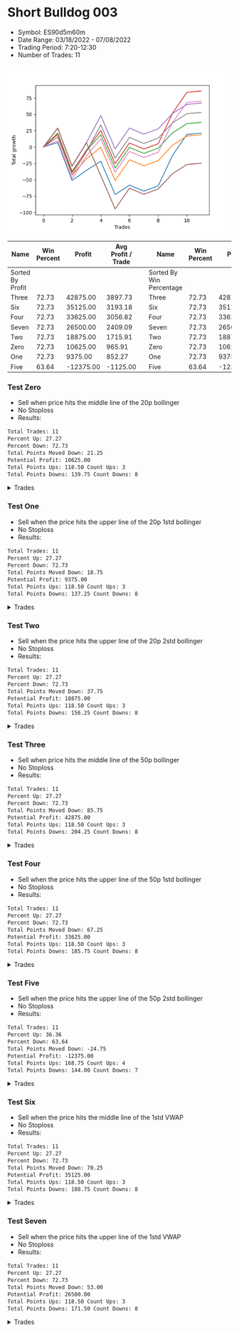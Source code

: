 # Short Bulldog 003 
- Symbol: ES90d5m60m
- Date Range: 03/18/2022 - 07/08/2022
- Trading Period: 7:20-12:30
- Number of Trades: 11

![Plot](ShortBulldog003ES90d5m60m.png)

| Name | Win Percent | Profit | Avg Profit / Trade |     | Name | Win Percent | Profit | Avg Profit / Trade |
| ---- | ----------- | ------ | ------------------ | --- | ---- | ----------- | ------ | ------------------ |
| Sorted By <br> Profit | | | | | Sorted By <br> Win Percentage ||||
| Three | 72.73 | 42875.00 | 3897.73 |     | Three | 72.73 | 42875.00 | 3897.73 |
| Six | 72.73 | 35125.00 | 3193.18 |     | Six | 72.73 | 35125.00 | 3193.18 |
| Four | 72.73 | 33625.00 | 3056.82 |     | Four | 72.73 | 33625.00 | 3056.82 |
| Seven | 72.73 | 26500.00 | 2409.09 |     | Seven | 72.73 | 26500.00 | 2409.09 |
| Two | 72.73 | 18875.00 | 1715.91 |     | Two | 72.73 | 18875.00 | 1715.91 |
| Zero | 72.73 | 10625.00 | 965.91 |     | Zero | 72.73 | 10625.00 | 965.91 |
| One | 72.73 | 9375.00 | 852.27 |     | One | 72.73 | 9375.00 | 852.27 |
| Five | 63.64 | -12375.00 | -1125.00 |     | Five | 63.64 | -12375.00 | -1125.00 |

### Test Zero
* Sell when price hits the middle line of the 20p bollinger
* No Stoploss
* Results:
```
Total Trades: 11
Percent Up: 27.27
Percent Down: 72.73
Total Points Moved Down: 21.25
Potential Profit: 10625.00
Total Points Ups: 118.50 Count Ups: 3
Total Points Downs: 139.75 Count Downs: 8
```

<details><summary>Trades</summary>

<code>In: 2022-03-25 07:25:00		Out: 2022-03-25 08:01:45		Total Position Time: 36:45		Total Move Down: 7.00		Total to Date: 7.00</code> <br />
<code>In: 2022-03-28 12:00:00		Out: 2022-03-29 06:30:55		Total Position Time: 1110:55		Total Move Down: -58.25		Total to Date: -51.25</code> <br />
<code>In: 2022-04-07 12:15:00		Out: 2022-04-07 12:55:25		Total Position Time: 40:25		Total Move Down: 15.50		Total to Date: -35.75</code> <br />
<code>In: 2022-05-04 11:05:00		Out: 2022-05-04 11:07:15		Total Position Time: 02:15		Total Move Down: 14.00		Total to Date: -21.75</code> <br />
<code>In: 2022-05-04 11:55:00		Out: 2022-05-04 12:55:55		Total Position Time: 60:55		Total Move Down: -51.00		Total to Date: -72.75</code> <br />
<code>In: 2022-05-04 12:15:00		Out: 2022-05-05 06:31:05		Total Position Time: 1096:05		Total Move Down: 14.50		Total to Date: -58.25</code> <br />
<code>In: 2022-05-25 11:35:00		Out: 2022-05-25 12:35:55		Total Position Time: 60:55		Total Move Down: -9.25		Total to Date: -67.50</code> <br />
<code>In: 2022-05-31 09:05:00		Out: 2022-05-31 10:05:55		Total Position Time: 60:55		Total Move Down: 8.00		Total to Date: -59.50</code> <br />
<code>In: 2022-06-15 11:45:00		Out: 2022-06-15 11:58:05		Total Position Time: 13:05		Total Move Down: 46.75		Total to Date: -12.75</code> <br />
<code>In: 2022-06-15 11:50:00		Out: 2022-06-15 11:58:05		Total Position Time: 08:05		Total Move Down: 32.00		Total to Date: 19.25</code> <br />
<code>In: 2022-07-06 11:45:00		Out: 2022-07-06 12:45:55		Total Position Time: 60:55		Total Move Down: 2.00		Total to Date: 21.25</code> <br />


</details>

### Test One
* Sell when the price hits the upper line of the 20p 1std bollinger
* No Stoploss
* Results:
```
Total Trades: 11
Percent Up: 27.27
Percent Down: 72.73
Total Points Moved Down: 18.75
Potential Profit: 9375.00
Total Points Ups: 118.50 Count Ups: 3
Total Points Downs: 137.25 Count Downs: 8
```

<details><summary>Trades</summary>

<code>In: 2022-03-25 07:25:00		Out: 2022-03-25 08:09:20		Total Position Time: 44:20		Total Move Down: 15.50		Total to Date: 15.50</code> <br />
<code>In: 2022-03-28 12:00:00		Out: 2022-03-29 06:30:55		Total Position Time: 1110:55		Total Move Down: -58.25		Total to Date: -42.75</code> <br />
<code>In: 2022-04-07 12:15:00		Out: 2022-04-08 06:31:00		Total Position Time: 1096:00		Total Move Down: 24.50		Total to Date: -18.25</code> <br />
<code>In: 2022-05-04 11:05:00		Out: 2022-05-04 11:07:20		Total Position Time: 02:20		Total Move Down: 18.00		Total to Date: -0.25</code> <br />
<code>In: 2022-05-04 11:55:00		Out: 2022-05-04 12:55:55		Total Position Time: 60:55		Total Move Down: -51.00		Total to Date: -51.25</code> <br />
<code>In: 2022-05-04 12:15:00		Out: 2022-05-05 06:45:55		Total Position Time: 1110:55		Total Move Down: 31.75		Total to Date: -19.50</code> <br />
<code>In: 2022-05-25 11:35:00		Out: 2022-05-25 12:35:55		Total Position Time: 60:55		Total Move Down: -9.25		Total to Date: -28.75</code> <br />
<code>In: 2022-05-31 09:05:00		Out: 2022-05-31 10:05:55		Total Position Time: 60:55		Total Move Down: 8.00		Total to Date: -20.75</code> <br />
<code>In: 2022-06-15 11:45:00		Out: 2022-06-15 12:45:55		Total Position Time: 60:55		Total Move Down: 23.50		Total to Date: 2.75</code> <br />
<code>In: 2022-06-15 11:50:00		Out: 2022-06-15 12:50:55		Total Position Time: 60:55		Total Move Down: 14.00		Total to Date: 16.75</code> <br />
<code>In: 2022-07-06 11:45:00		Out: 2022-07-06 12:45:55		Total Position Time: 60:55		Total Move Down: 2.00		Total to Date: 18.75</code> <br />


</details>

### Test Two
* Sell when the price hits the upper line of the 20p 2std bollinger
* No Stoploss
* Results:
```
Total Trades: 11
Percent Up: 27.27
Percent Down: 72.73
Total Points Moved Down: 37.75
Potential Profit: 18875.00
Total Points Ups: 118.50 Count Ups: 3
Total Points Downs: 156.25 Count Downs: 8
```

<details><summary>Trades</summary>

<code>In: 2022-03-25 07:25:00		Out: 2022-03-25 08:10:45		Total Position Time: 45:45		Total Move Down: 21.25		Total to Date: 21.25</code> <br />
<code>In: 2022-03-28 12:00:00		Out: 2022-03-29 06:30:55		Total Position Time: 1110:55		Total Move Down: -58.25		Total to Date: -37.00</code> <br />
<code>In: 2022-04-07 12:15:00		Out: 2022-04-08 06:36:05		Total Position Time: 1101:05		Total Move Down: 31.25		Total to Date: -5.75</code> <br />
<code>In: 2022-05-04 11:05:00		Out: 2022-05-04 11:07:40		Total Position Time: 02:40		Total Move Down: 24.50		Total to Date: 18.75</code> <br />
<code>In: 2022-05-04 11:55:00		Out: 2022-05-04 12:55:55		Total Position Time: 60:55		Total Move Down: -51.00		Total to Date: -32.25</code> <br />
<code>In: 2022-05-04 12:15:00		Out: 2022-05-05 06:45:55		Total Position Time: 1110:55		Total Move Down: 31.75		Total to Date: -0.50</code> <br />
<code>In: 2022-05-25 11:35:00		Out: 2022-05-25 12:35:55		Total Position Time: 60:55		Total Move Down: -9.25		Total to Date: -9.75</code> <br />
<code>In: 2022-05-31 09:05:00		Out: 2022-05-31 10:05:55		Total Position Time: 60:55		Total Move Down: 8.00		Total to Date: -1.75</code> <br />
<code>In: 2022-06-15 11:45:00		Out: 2022-06-15 12:45:55		Total Position Time: 60:55		Total Move Down: 23.50		Total to Date: 21.75</code> <br />
<code>In: 2022-06-15 11:50:00		Out: 2022-06-15 12:50:55		Total Position Time: 60:55		Total Move Down: 14.00		Total to Date: 35.75</code> <br />
<code>In: 2022-07-06 11:45:00		Out: 2022-07-06 12:45:55		Total Position Time: 60:55		Total Move Down: 2.00		Total to Date: 37.75</code> <br />


</details>

### Test Three
* Sell when price hits the middle line of the 50p bollinger
* No Stoploss
* Results:
```
Total Trades: 11
Percent Up: 27.27
Percent Down: 72.73
Total Points Moved Down: 85.75
Potential Profit: 42875.00
Total Points Ups: 118.50 Count Ups: 3
Total Points Downs: 204.25 Count Downs: 8
```

<details><summary>Trades</summary>

<code>In: 2022-03-25 07:25:00		Out: 2022-03-25 08:10:15		Total Position Time: 45:15		Total Move Down: 19.50		Total to Date: 19.50</code> <br />
<code>In: 2022-03-28 12:00:00		Out: 2022-03-29 06:30:55		Total Position Time: 1110:55		Total Move Down: -58.25		Total to Date: -38.75</code> <br />
<code>In: 2022-04-07 12:15:00		Out: 2022-04-08 06:40:30		Total Position Time: 1105:30		Total Move Down: 34.00		Total to Date: -4.75</code> <br />
<code>In: 2022-05-04 11:05:00		Out: 2022-05-04 11:20:50		Total Position Time: 15:50		Total Move Down: 30.25		Total to Date: 25.50</code> <br />
<code>In: 2022-05-04 11:55:00		Out: 2022-05-04 12:55:55		Total Position Time: 60:55		Total Move Down: -51.00		Total to Date: -25.50</code> <br />
<code>In: 2022-05-04 12:15:00		Out: 2022-05-05 06:45:55		Total Position Time: 1110:55		Total Move Down: 31.75		Total to Date: 6.25</code> <br />
<code>In: 2022-05-25 11:35:00		Out: 2022-05-25 12:35:55		Total Position Time: 60:55		Total Move Down: -9.25		Total to Date: -3.00</code> <br />
<code>In: 2022-05-31 09:05:00		Out: 2022-05-31 10:05:55		Total Position Time: 60:55		Total Move Down: 8.00		Total to Date: 5.00</code> <br />
<code>In: 2022-06-15 11:45:00		Out: 2022-06-15 11:58:05		Total Position Time: 13:05		Total Move Down: 46.75		Total to Date: 51.75</code> <br />
<code>In: 2022-06-15 11:50:00		Out: 2022-06-15 11:58:05		Total Position Time: 08:05		Total Move Down: 32.00		Total to Date: 83.75</code> <br />
<code>In: 2022-07-06 11:45:00		Out: 2022-07-06 12:45:55		Total Position Time: 60:55		Total Move Down: 2.00		Total to Date: 85.75</code> <br />


</details>

### Test Four
* Sell when the price hits the upper line of the 50p 1std bollinger
* No Stoploss
* Results:
```
Total Trades: 11
Percent Up: 27.27
Percent Down: 72.73
Total Points Moved Down: 67.25
Potential Profit: 33625.00
Total Points Ups: 118.50 Count Ups: 3
Total Points Downs: 185.75 Count Downs: 8
```

<details><summary>Trades</summary>

<code>In: 2022-03-25 07:25:00		Out: 2022-03-25 08:25:55		Total Position Time: 60:55		Total Move Down: 29.00		Total to Date: 29.00</code> <br />
<code>In: 2022-03-28 12:00:00		Out: 2022-03-29 06:30:55		Total Position Time: 1110:55		Total Move Down: -58.25		Total to Date: -29.25</code> <br />
<code>In: 2022-04-07 12:15:00		Out: 2022-04-08 06:45:55		Total Position Time: 1110:55		Total Move Down: 35.75		Total to Date: 6.50</code> <br />
<code>In: 2022-05-04 11:05:00		Out: 2022-05-04 11:34:10		Total Position Time: 29:10		Total Move Down: 41.75		Total to Date: 48.25</code> <br />
<code>In: 2022-05-04 11:55:00		Out: 2022-05-04 12:55:55		Total Position Time: 60:55		Total Move Down: -51.00		Total to Date: -2.75</code> <br />
<code>In: 2022-05-04 12:15:00		Out: 2022-05-05 06:45:55		Total Position Time: 1110:55		Total Move Down: 31.75		Total to Date: 29.00</code> <br />
<code>In: 2022-05-25 11:35:00		Out: 2022-05-25 12:35:55		Total Position Time: 60:55		Total Move Down: -9.25		Total to Date: 19.75</code> <br />
<code>In: 2022-05-31 09:05:00		Out: 2022-05-31 10:05:55		Total Position Time: 60:55		Total Move Down: 8.00		Total to Date: 27.75</code> <br />
<code>In: 2022-06-15 11:45:00		Out: 2022-06-15 12:45:55		Total Position Time: 60:55		Total Move Down: 23.50		Total to Date: 51.25</code> <br />
<code>In: 2022-06-15 11:50:00		Out: 2022-06-15 12:50:55		Total Position Time: 60:55		Total Move Down: 14.00		Total to Date: 65.25</code> <br />
<code>In: 2022-07-06 11:45:00		Out: 2022-07-06 12:45:55		Total Position Time: 60:55		Total Move Down: 2.00		Total to Date: 67.25</code> <br />


</details>

### Test Five
* Sell when the price hits the upper line of the 50p 2std bollinger
* No Stoploss
* Results:
```
Total Trades: 11
Percent Up: 36.36
Percent Down: 63.64
Total Points Moved Down: -24.75
Potential Profit: -12375.00
Total Points Ups: 168.75 Count Ups: 4
Total Points Downs: 144.00 Count Downs: 7
```

<details><summary>Trades</summary>

<code>In: 2022-03-25 07:25:00		Out: 2022-03-25 08:25:55		Total Position Time: 60:55		Total Move Down: 29.00		Total to Date: 29.00</code> <br />
<code>In: 2022-03-28 12:00:00		Out: 2022-03-29 06:30:55		Total Position Time: 1110:55		Total Move Down: -58.25		Total to Date: -29.25</code> <br />
<code>In: 2022-04-07 12:15:00		Out: 2022-04-08 06:45:55		Total Position Time: 1110:55		Total Move Down: 35.75		Total to Date: 6.50</code> <br />
<code>In: 2022-05-04 11:05:00		Out: 2022-05-04 12:05:55		Total Position Time: 60:55		Total Move Down: -50.25		Total to Date: -43.75</code> <br />
<code>In: 2022-05-04 11:55:00		Out: 2022-05-04 12:55:55		Total Position Time: 60:55		Total Move Down: -51.00		Total to Date: -94.75</code> <br />
<code>In: 2022-05-04 12:15:00		Out: 2022-05-05 06:45:55		Total Position Time: 1110:55		Total Move Down: 31.75		Total to Date: -63.00</code> <br />
<code>In: 2022-05-25 11:35:00		Out: 2022-05-25 12:35:55		Total Position Time: 60:55		Total Move Down: -9.25		Total to Date: -72.25</code> <br />
<code>In: 2022-05-31 09:05:00		Out: 2022-05-31 10:05:55		Total Position Time: 60:55		Total Move Down: 8.00		Total to Date: -64.25</code> <br />
<code>In: 2022-06-15 11:45:00		Out: 2022-06-15 12:45:55		Total Position Time: 60:55		Total Move Down: 23.50		Total to Date: -40.75</code> <br />
<code>In: 2022-06-15 11:50:00		Out: 2022-06-15 12:50:55		Total Position Time: 60:55		Total Move Down: 14.00		Total to Date: -26.75</code> <br />
<code>In: 2022-07-06 11:45:00		Out: 2022-07-06 12:45:55		Total Position Time: 60:55		Total Move Down: 2.00		Total to Date: -24.75</code> <br />


</details>

### Test Six
* Sell when the price hits the middle line of the 1std VWAP
* No Stoploss
* Results:
```
Total Trades: 11
Percent Up: 27.27
Percent Down: 72.73
Total Points Moved Down: 70.25
Potential Profit: 35125.00
Total Points Ups: 118.50 Count Ups: 3
Total Points Downs: 188.75 Count Downs: 8
```

<details><summary>Trades</summary>

<code>In: 2022-03-25 07:25:00		Out: 2022-03-25 08:08:15		Total Position Time: 43:15		Total Move Down: 9.50		Total to Date: 9.50</code> <br />
<code>In: 2022-03-28 12:00:00		Out: 2022-03-29 06:30:55		Total Position Time: 1110:55		Total Move Down: -58.25		Total to Date: -48.75</code> <br />
<code>In: 2022-04-07 12:15:00		Out: 2022-04-08 06:40:35		Total Position Time: 1105:35		Total Move Down: 35.25		Total to Date: -13.50</code> <br />
<code>In: 2022-05-04 11:05:00		Out: 2022-05-04 11:20:20		Total Position Time: 15:20		Total Move Down: 26.00		Total to Date: 12.50</code> <br />
<code>In: 2022-05-04 11:55:00		Out: 2022-05-04 12:55:55		Total Position Time: 60:55		Total Move Down: -51.00		Total to Date: -38.50</code> <br />
<code>In: 2022-05-04 12:15:00		Out: 2022-05-05 06:45:55		Total Position Time: 1110:55		Total Move Down: 31.75		Total to Date: -6.75</code> <br />
<code>In: 2022-05-25 11:35:00		Out: 2022-05-25 12:35:55		Total Position Time: 60:55		Total Move Down: -9.25		Total to Date: -16.00</code> <br />
<code>In: 2022-05-31 09:05:00		Out: 2022-05-31 10:05:55		Total Position Time: 60:55		Total Move Down: 8.00		Total to Date: -8.00</code> <br />
<code>In: 2022-06-15 11:45:00		Out: 2022-06-15 11:57:55		Total Position Time: 12:55		Total Move Down: 45.50		Total to Date: 37.50</code> <br />
<code>In: 2022-06-15 11:50:00		Out: 2022-06-15 11:57:55		Total Position Time: 07:55		Total Move Down: 30.75		Total to Date: 68.25</code> <br />
<code>In: 2022-07-06 11:45:00		Out: 2022-07-06 12:45:55		Total Position Time: 60:55		Total Move Down: 2.00		Total to Date: 70.25</code> <br />


</details>

### Test Seven
* Sell when the price hits the upper line of the 1std VWAP
* No Stoploss
* Results:
```
Total Trades: 11
Percent Up: 27.27
Percent Down: 72.73
Total Points Moved Down: 53.00
Potential Profit: 26500.00
Total Points Ups: 118.50 Count Ups: 3
Total Points Downs: 171.50 Count Downs: 8
```

<details><summary>Trades</summary>

<code>In: 2022-03-25 07:25:00		Out: 2022-03-25 08:09:20		Total Position Time: 44:20		Total Move Down: 15.50		Total to Date: 15.50</code> <br />
<code>In: 2022-03-28 12:00:00		Out: 2022-03-29 06:30:55		Total Position Time: 1110:55		Total Move Down: -58.25		Total to Date: -42.75</code> <br />
<code>In: 2022-04-07 12:15:00		Out: 2022-04-08 06:45:55		Total Position Time: 1110:55		Total Move Down: 35.75		Total to Date: -7.00</code> <br />
<code>In: 2022-05-04 11:05:00		Out: 2022-05-04 11:34:05		Total Position Time: 29:05		Total Move Down: 41.00		Total to Date: 34.00</code> <br />
<code>In: 2022-05-04 11:55:00		Out: 2022-05-04 12:55:55		Total Position Time: 60:55		Total Move Down: -51.00		Total to Date: -17.00</code> <br />
<code>In: 2022-05-04 12:15:00		Out: 2022-05-05 06:45:55		Total Position Time: 1110:55		Total Move Down: 31.75		Total to Date: 14.75</code> <br />
<code>In: 2022-05-25 11:35:00		Out: 2022-05-25 12:35:55		Total Position Time: 60:55		Total Move Down: -9.25		Total to Date: 5.50</code> <br />
<code>In: 2022-05-31 09:05:00		Out: 2022-05-31 10:05:55		Total Position Time: 60:55		Total Move Down: 8.00		Total to Date: 13.50</code> <br />
<code>In: 2022-06-15 11:45:00		Out: 2022-06-15 12:45:55		Total Position Time: 60:55		Total Move Down: 23.50		Total to Date: 37.00</code> <br />
<code>In: 2022-06-15 11:50:00		Out: 2022-06-15 12:50:55		Total Position Time: 60:55		Total Move Down: 14.00		Total to Date: 51.00</code> <br />
<code>In: 2022-07-06 11:45:00		Out: 2022-07-06 12:45:55		Total Position Time: 60:55		Total Move Down: 2.00		Total to Date: 53.00</code> <br />


</details>